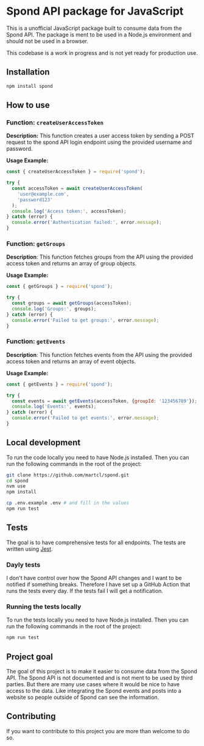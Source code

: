 # Spond API package for JavaScript

This is a unofficial JavaScript package built to consume data from the Spond API. The package is ment to be used in a Node.js environment and should not be used in a browser.

This codebase is a work in progress and is not yet ready for production use.

## Installation

```bash
npm install spond
```

## How to use

### Function: `createUserAccessToken`

**Description:** This function creates a user access token by sending a POST request to the spond API login endpoint using the provided username and password.

**Usage Example:**

```javascript
const { createUserAccessToken } = require('spond');

try {
  const accessToken = await createUserAccessToken(
    'user@example.com',
    'password123'
  );
  console.log('Access token:', accessToken);
} catch (error) {
  console.error('Authentication failed:', error.message);
}
```

### Function: `getGroups`

**Description**: This function fetches groups from the API using the provided access token and returns an array of group objects.

**Usage Example:**

```javascript
const { getGroups } = require('spond');

try {
  const groups = await getGroups(accessToken);
  console.log('Groups:', groups);
} catch (error) {
  console.error('Failed to get groups:', error.message);
}
```

### Function: `getEvents`

**Description**: This function fetches events from the API using the provided access token and returns an array of event objects.

**Usage Example:**

```javascript
const { getEvents } = require('spond');

try {
  const events = await getEvents(accessToken, {groupId: '123456789'});
  console.log('Events:', events);
} catch (error) {
  console.error('Failed to get events:', error.message);
}
```

## Local development

To run the code locally you need to have Node.js installed. Then you can run the following commands in the root of the project:

```bash
git clone https://github.com/martcl/spond.git
cd spond
nvm use
npm install

cp .env.example .env # and fill in the values
npm run test
```

## Tests

The goal is to have comprehensive tests for all endpoints. The tests are written using [Jest](https://jestjs.io/).

### Dayly tests

I don't have control over how the Spond API changes and I want to be notified if something breaks. Therefore I have set up a GitHub Action that runs the tests every day. If the tests fail I will get a notification.

### Running the tests locally

To run the tests locally you need to have Node.js installed. Then you can run the following commands in the root of the project:

```bash
npm run test
```

## Project goal

The goal of this project is to make it easier to consume data from the Spond API. The Spond API is not documented and is not ment to be used by third parties. But there are many use cases where it would be nice to have access to the data. Like integrating the Spond events and posts into a website so people outside of Spond can see the information.

## Contributing

If you want to contribute to this project you are more than welcome to do so.
